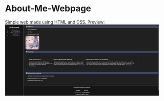# About-Me-Webpage
Simple web made using HTML and CSS.
Preview:
![Preview](repo-assets/preview.png)
